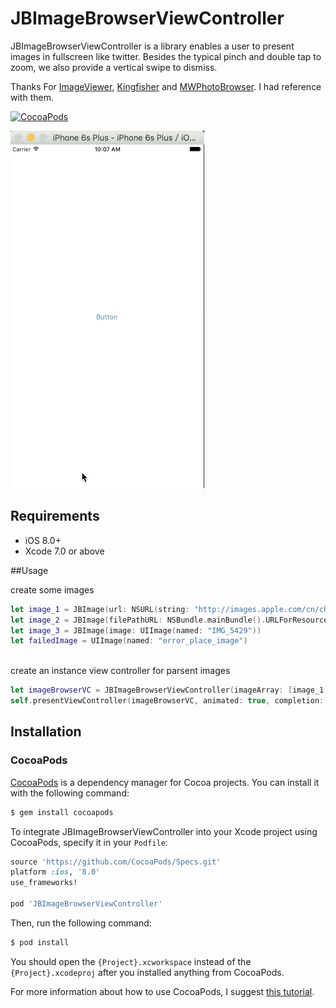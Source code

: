 # JBImageBrowserViewController
JBImageBrowserViewController is a library enables a user to present images in fullscreen like twitter. Besides the typical pinch and double tap to zoom, we also provide a vertical swipe to dismiss. 

Thanks For [ImageViewer](https://github.com/MailOnline/ImageViewer), [Kingfisher](https://github.com/onevcat/Kingfisher) and [MWPhotoBrowser](https://github.com/mwaterfall/MWPhotoBrowser). I had reference with them.

[![CocoaPods](https://img.shields.io/cocoapods/v/JBImageBrowserViewController.svg)](https://github.com/XGBCCC/JBImageBrowserViewController)

![](Documentation/preview.gif)

## Requirements

* iOS 8.0+
* Xcode 7.0 or above

##Usage

create some images 

```swift
let image_1 = JBImage(url: NSURL(string: "http://images.apple.com/cn/chinese-new-year/images/style_large_2x.jpg"))
let image_2 = JBImage(filePathURL: NSBundle.mainBundle().URLForResource("IMG_5445", withExtension: "JPG"))
let image_3 = JBImage(image: UIImage(named: "IMG_5429"))
let failedImage = UIImage(named: "error_place_image")
```
<br/>create an instance view controller for parsent images

```swift
let imageBrowserVC = JBImageBrowserViewController(imageArray: [image_1,image_2,image_3],failedPlaceholderImage:failedImage)
self.presentViewController(imageBrowserVC, animated: true, completion: nil)
```

## Installation

### CocoaPods

[CocoaPods](http://cocoapods.org) is a dependency manager for Cocoa projects. You can install it with the following command:

``` bash
$ gem install cocoapods
```

To integrate JBImageBrowserViewController into your Xcode project using CocoaPods, specify it in your `Podfile`:

``` ruby
source 'https://github.com/CocoaPods/Specs.git'
platform :ios, '8.0'
use_frameworks!

pod 'JBImageBrowserViewController'
```

Then, run the following command:

``` bash
$ pod install
```

You should open the `{Project}.xcworkspace` instead of the `{Project}.xcodeproj` after you installed anything from CocoaPods.

For more information about how to use CocoaPods, I suggest [this tutorial](http://www.raywenderlich.com/64546/introduction-to-cocoapods-2).